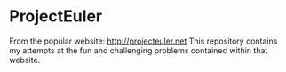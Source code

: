 # ProjectEuler
From the popular website: http://projecteuler.net
This repository contains my attempts at the fun and challenging problems contained within that website.
